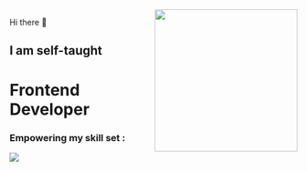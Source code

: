 <img align="right" height="250px" src="https://images.unsplash.com/photo-1617042375876-a13e36732a04?ixlib=rb-4.0.3&ixid=M3wxMjA3fDB8MHxzZWFyY2h8MjB8fHByb2dyYW1tZXJ8ZW58MHx8MHx8fDA%3D&w=1000&q=80"/>
<p>Hi there 👋 </p>
<h2>I am self-taught</h2><h1>Frontend Developer</h1>
<h3>Empowering my skill set :</h3>

<img src="https://skillicons.dev/icons?i=vscode,html,css,js,sass,bootstrap,git,github"/>
<!--
**grandeddie/grandeddie** is a ✨ _special_ ✨ repository because its `README.md` (this file) appears on your GitHub profile.

Here are some ideas to get you started:

- 🔭 I’m currently working on ...
- 🌱 I’m currently learning ...
- 👯 I’m looking to collaborate on ...
- 🤔 I’m looking for help with ...
- 💬 Ask me about ...
- 📫 How to reach me: ...
- 😄 Pronouns: ...
- ⚡ Fun fact: ...
-->
